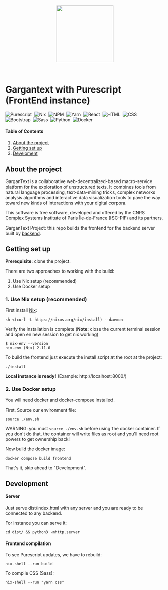 <div align="center"><img height="180" src="https://gitlab.iscpif.fr/gargantext/main/raw/master/images/logo.png"></div>

&nbsp;
# Gargantext with Purescript (FrontEnd instance)


![Purescript](https://img.shields.io/badge/Code-Purescript-informational?style=flat&logo=purescript&color=1d222d)&nbsp;&nbsp;![Nix](https://img.shields.io/badge/Package%20manager-Nix-informational?style=flat&logo=debian&color=6586c8)&nbsp;&nbsp;![NPM](https://img.shields.io/badge/Tools-npm-informational?style=flat&logo=npm&color=red)&nbsp;&nbsp;![Yarn](https://img.shields.io/badge/Tools-Yarn-informational?style=flat&logo=yarn&color=2188b6)&nbsp;&nbsp;![React](https://img.shields.io/badge/Code-React-informational?style=flat&logo=react&color=61DAFB)&nbsp;&nbsp;![HTML](https://img.shields.io/badge/Code-HTML-informational?style=flat&logo=html5&color=E44D26)&nbsp;&nbsp;![CSS](https://img.shields.io/badge/Style-CSS-informational?style=flat&logo=css3&color=264EE4)&nbsp;&nbsp;![Bootstrap](https://img.shields.io/badge/Style-Bootstrap-informational?style=flat&logo=bootstrap&color=6528e0)&nbsp;&nbsp;![Sass](https://img.shields.io/badge/Tools-Sass-informational?style=flat&logo=sass&color=bf4080)&nbsp;&nbsp;![Python](https://img.shields.io/badge/Tools-Python-informational?style=flat&logo=python&color=ffd343)&nbsp;&nbsp;![Docker](https://img.shields.io/badge/Tools-Docker-informational?style=flat&logo=docker&color=003f8c)

#### Table of Contents
1. [About the project](#about)
2. [Getting set up](#setup)
3. [Develoment](#dev)


## About the project <a name="about"></a>

GarganText is a collaborative web-decentralized-based macro-service
platform for the exploration of unstructured texts. It combines tools
from natural language processing, text-data-mining tricks, complex
networks analysis algorithms and interactive data visualization tools to
pave the way toward new kinds of interactions with your digital corpora.

This software is free software, developed and offered by the CNRS
Complex Systems Institute of Paris Île-de-France (ISC-PIF) and its
partners.

GarganText Project: this repo builds the
frontend for the backend server built by
[backend](https://gitlab.iscpif.fr/gargantext/haskell-gargantext).


## Getting set up <a name="setup"></a>

**Prerequisite:**  clone the project.

There are two approaches to working with the build:

1. Use Nix setup (recommended)
2. Use Docker setup

### 1. Use Nix setup (recommended)

First install [Nix](https://nixos.org/download.html): 

```shell
sh <(curl -L https://nixos.org/nix/install) --daemon
```

Verify the installation is complete (**Note:** close the current terminal session and open en new session to get nix working)
```shell
$ nix-env --version
nix-env (Nix) 2.11.0
```

To build the frontend just execute the install script at the root at the project:
```
./install
```

**Local instance is ready!** (Example: http://localhost:8000/)


### 2. Use Docker setup

You will need docker and docker-compose installed.

First, Source our environment file:

```shell
source ./env.sh
```

WARNING: you must `source ./env.sh` before using the docker
container. If you don't do that, the container will write files as
root and you'll need root powers to get ownership back!

Now build the docker image:

```shell
docker compose build frontend
```

That's it, skip ahead to "Development".

## Development <a name="dev"></a>

#### Server 
Just serve dist/index.html with any server and you are ready to be
connected to any backend.

For instance you can serve it:
```
cd dist/ && python3 -mhttp.server
```

#### Frontend compilation
To see Purescript updates, we have to rebuild:
```shell
nix-shell --run build
```

To compile CSS (Sass):
```shell
nix-shell --run "yarn css"
```


